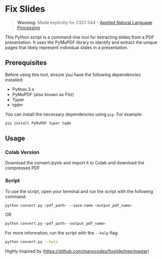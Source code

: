 # Fix Slides

<!-- warning -->
> **Warning:** Made explicitly for CSCI 544 - [Applied Natural Language Processing](https://swabhs.com/f24-csci544-appliednlp/)

This Python script is a command-line tool for extracting slides from a PDF presentation. It uses the PyMuPDF library to identify and extract the unique pages that likely represent individual slides in a presentation.

## Prerequisites

Before using this tool, ensure you have the following dependencies installed:

- Python 3.x
- PyMuPDF (also known as Fitz)
- Typer
- tqdm

You can install the necessary dependencies using `pip`. For example:

```bash
pip install PyMuPDF typer tqdm
```
<!-- Usage
To use the script, open your terminal and run the script with the following command: -->

## Usage

### Colab Version
Download the convert.ipynb and import it to Colab and download the compressed PDF

### Script
To use the script, open your terminal and run the script with the following command:

```bash
python convert.py <pdf_path> --save-name <output_pdf_name>
```

OR

```bash
python convert.py <pdf_path> <output_pdf_name>
```

For more information, run the script with the `--help` flag:

```bash
python convert.py --help
```


Highly Inspired by (https://github.com/manncodes/fixslide/tree/master)